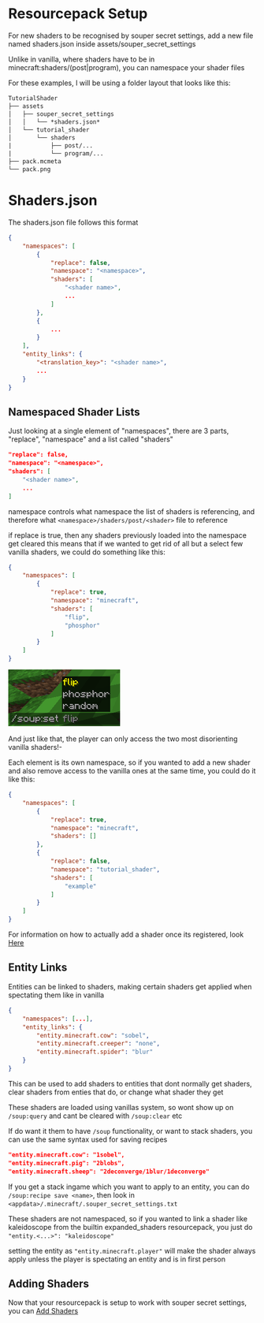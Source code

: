# Resourcepack Setup

For new shaders to be recognised by souper secret settings, add a new file named shaders.json inside assets/souper_secret_settings

Unlike in vanilla, where shaders have to be in minecraft:shaders/(post|program), you can namespace your shader files

For these examples, I will be using a folder layout that looks like this:

```
TutorialShader
├── assets
│   ├── souper_secret_settings
│   │   └── *shaders.json*
│   └── tutorial_shader
│       └── shaders
|           ├── post/...
|           └── program/...
├── pack.mcmeta
└── pack.png
```

# Shaders.json

The shaders.json file follows this format

```json
{
    "namespaces": [
        {
            "replace": false,
            "namespace": "<namespace>",
            "shaders": [
                "<shader name>",
                ...
            ]
        },
        {
            ...
        }
    ],
    "entity_links": {
        "<translation_key>": "<shader name>",
        ...
    }
}
```

## Namespaced Shader Lists

Just looking at a single element of "namespaces", there are 3 parts, "replace", "namespace" and a list called "shaders"

```json
"replace": false,
"namespace": "<namespace>",
"shaders": [
    "<shader name>",
    ...
]
```

namespace controls what namespace the list of shaders is referencing, and therefore what `<namespace>/shaders/post/<shader>` file to reference

if replace is true, then any shaders previously loaded into the namespace get cleared
this means that if we wanted to get rid of all but a select few vanilla shaders, we could do something like this:

```json
{
    "namespaces": [
        {
            "replace": true,
            "namespace": "minecraft",
            "shaders": [
                "flip",
                "phosphor"
            ]
        }
    ]
}
```
![](worst_shaders.png)

And just like that, the player can only access the two most disorienting vanilla shaders!-

Each element is its own namespace, so if you wanted to add a new shader and also remove access to the vanilla ones at the same time, you could do it like this:

```json
{
    "namespaces": [
        {
            "replace": true,
            "namespace": "minecraft",
            "shaders": []
        },
        {
            "replace": false,
            "namespace": "tutorial_shader",
            "shaders": [
                "example"
            ]
        }
    ]
}
```

For information on how to actually add a shader once its registered, look [Here](AddingShaders.md) 

## Entity Links

Entities can be linked to shaders, making certain shaders get applied when spectating them like in vanilla

```json
{
    "namespaces": [...],
    "entity_links": {
        "entity.minecraft.cow": "sobel",
        "entity.minecraft.creeper": "none",
        "entity.minecraft.spider": "blur"
    }
}
```

This can be used to add shaders to entities that dont normally get shaders, clear shaders from enties that do, or change what shader they get

These shaders are loaded using vanillas system, so wont show up on `/soup:query` and cant be cleared with `/soup:clear` etc

If do want it them to have `/soup` functionality, or want to stack shaders, you can use the same syntax used for saving recipes

```json
"entity.minecraft.cow": "1sobel",
"entity.minecraft.pig": "2blobs",
"entity.minecraft.sheep": "2deconverge/1blur/1deconverge"
```

If you get a stack ingame which you want to apply to an entity, you can do `/soup:recipe save <name>`, then look in `<appdata>/.minecraft/.souper_secret_settings.txt`

These shaders are not namespaced, so if you wanted to link a shader like kaleidoscope from the builtin expanded_shaders resourcepack, you just do `"entity.<...>": "kaleidoscope"`

setting the entity as `"entity.minecraft.player"` will make the shader always apply unless the player is spectating an entity and is in first person

## Adding Shaders

Now that your resourcepack is setup to work with souper secret settings, you can [Add Shaders](AddingShaders.md)